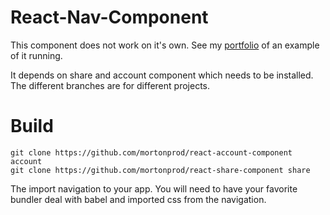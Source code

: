 # React-Nav-Component

This component does not work on it's own. See my [portfolio](https://alexandermorton.co.uk) of an example of it running.

It depends on share and account component which needs to be installed. The different branches are for different projects. 

# Build

```
git clone https://github.com/mortonprod/react-account-component account
git clone https://github.com/mortonprod/react-share-component share
```

The import navigation to your app. You will need to have your favorite bundler deal with babel and imported css from the navigation. 
